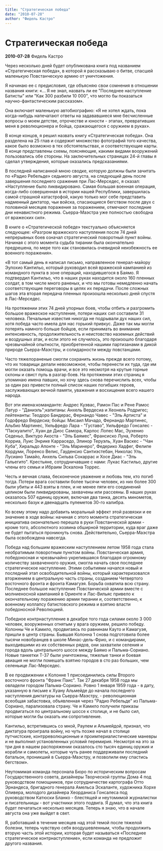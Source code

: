 ```yaml
---
title: "Стратегическая победа"
date: "2010-07-28"
author: "Фидель Кастро"
---
```


# Стратегическая победа

**2010-07-28** Фидель Кастро

Через несколько дней будет опубликована книга под названием «Стратегическая победа», в которой я рассказываю о битве, спасшей маленькую Повстанческую армию от уничтожения.

Я начинаю ее с предисловия, где объясняю свои сомнения в отношении названия книги: «... Я не знал, назвать ли ее "Последнее наступление Батисты" или "Как 300 разбили 10 000", что могло бы показаться научно-фантастическим рассказом».

Она включает маленькую автобиографию: «Я не хотел ждать, пока когда-нибудь напечатают ответы на задававшиеся мне бесчисленные вопросы о моем детстве, отрочестве и юности - этапах, превративших меня в революционера и бойца, сражающегося с оружием в руках».

В конце концов, я решил назвать книгу «Стратегическая победа». Она разделена на 25 глав и содержит множество фотографий того качества, какое было возможно в тех обстоятельствах, и соответствующие карты. В конце представлены схемы, поясняющие, какими видами вооружений пользовались обе стороны. На заключительных страницах 24-й главы я сделал утверждения, которые оказались предсказаниями.

В последней написанной мною сводке, которую должны были зачитать по «Радио Ребельде» седьмого августа, на следующий день после завершения последнего сражения при Лас-Мерседес, я сказал: «Наступление было ликвидировано. Самая большая военная операция, когда-либо совершенная в истории нашей Республики, завершилась самой страшной катастрофой, какую только мог себе представить надменный диктатор, чьи войска, спасающиеся бегством после двух с половиной месяцев поражения за поражением, отмечают последние дни ненавистного режима. Сьерра-Маэстра уже полностью свободна от вражеских сил».

В книге о «Стратегической победе» текстуально объясняется следующее: «Разгром вражеского наступления после 74 дней непрерывных боев означал стратегический поворотный пункт войны. Начиная с этого момента судьба тирании была окончательно предрешена, по мере того как становилась очевидной неизбежность ее военного поражения».

«В тот самый день я написал письмо, направленное генерал-майору Эулохио Кантильо, который руководил всей вражеской кампанией из командного пункта в зоне операций, находившегося в Баямо. Я подтвердил Кантильо, что в наших руках находится около 160 пленных солдат, в том числе много раненых, и что мы готовы немедленно начать соответствующие переговоры в целях их передачи. После сложных шагов эта вторая передача пленных произошла несколько дней спустя в Лас-Мерседес.

На протяжении этих 74 дней упорных боев, чтобы отбить и разгромить большое вражеское наступление, потери наших сил составили 31 человека. Печальные известия никогда не подрывали дух наших сил, хотя победа часто имела для нас горький привкус. Даже так мы могли потерять намного больше бойцов, если принимать во внимание интенсивность, продолжительность и неистовство наземных действий и воздушных атак, и если этого не случилось, это произошло благодаря чрезвычайной опытности, приобретенной нашими партизанами в дикой природе Сьерра-Маэстры, и солидарности между повстанцами.

Часто тяжелораненые смогли сохранить жизнь прежде всего потому, что их товарищи делали невозможное, чтобы перенести их туда, где им могли оказать помощь врачи, и все это несмотря на крутые горные склоны и свист пуль в разгар боев. На протяжении этих страниц я упоминаю имена павших, но хочу здесь снова перечислить всех, чтобы за один раз привести полный список наших погибших героев, заслуживающих вечной памяти, уважения и восхищения всего нашего народа.

Вот эти имена:команданте: Андрес Куэвас, Рамон Пас и Рене Рамос Латур - "Даниэль";капитаны: Анхель Вердесиа и Хеонель Родригес; лейтенанты: Теодоро Бандерас, Фернандо Чавес - "Эль Артиста" и Годофредо Вердесиа; бойцы: Мисаил Мачадо, Фернандо Мартинес, Альбио Мартинес, Уильфредо Лара - "Густаво", Уильфредо Гонсалес - "Паскуалито", Хуан де Диос Самора, Карлос Лопес Мас, Эухенио Седеньо, Виктуро Акоста - "Эль Баямес", Франсиско Луна, Роберто Корриа, Луис Энрике Карраседо, Элинор Теруэль, Хуан Васкес - "Чан Куба", Хиральдо Апонте - "Эль Маринеро", Федерико Хадфег, Фелипе Кордуми, Лоренсо Велис, Гауденсио Сантиэстебан, Николас Уль, Лусиано Тамайо, Анхель Сильва Сокаррас и Хосе Диас - "Эль Гальегито". Крестьяне, сотрудничавшие с нами: Лукас Кастильо, другие члены его семьи и Ибраим Эскалона Торрес.

Честь и вечная слава, бесконечное уважение и любовь тем, кто погиб тогда. Потери врага составили более тысячи человек, из них более 300 были убиты и 443 взяты в плен, и не менее пяти его соединений целиком были ликвидированы, захвачены или раcсеяны. В наших руках оказалось 507 единиц оружия, включая два танка, десять минометов, несколько базук и двенадцать пулеметов 30-го калибра.

Ко всему этому надо добавить моральный эффект этой развязки и ее значение в ходе войны: начиная с этого момента стратегическая инициатива окончательно перешла в руки Повстанческой армии - кроме того, абсолютного хозяина обширной территории, куда враг даже не будет пытаться проникнуть снова. Действительно, Сьерра-Маэстра была освобождена навсегда.

Победа над большим вражеским наступлением летом 1958 года стала необратимым поворотным пунктом войны. Повстанческая армия, победоносная и чрезвычайно укрепившаяся благодаря огромному количеству захваченного оружия, смогла начать свое последнее стратегическое наступление. Этими событиями начался новый и последний этап освободительной войны, который характеризовался вторжением в центральную часть страны, созданием Четвертого восточного фронта и фронта Камагуэя. Борьба охватила всю страну. Последнее большое наступление Повстанческой армии вместе с молниеносной кампанией в Ориенте и Лас-Вильяс привело к окончательному поражению армии тирании и, соответственно, к военному коллапсу батистовского режима и взятию власти победоносной Революцией.

Победное контрнаступление в декабре того года силами около 3 000 человек, вооруженных отнятым у врага оружием, решило победу. Колонны Че и Камило, продвигаясь по равнинам Кауто и Камагуэя, пришли в центр страны. Бывшая Колонна 1 снова подготовила более тысячи новобранцев в школе Минас-дель-Фрио, и с командирами, выходившими из их собственных рядов, они захватили селения и города вдоль центрального шоссе между Баямо и Пальма-Сориано. Новые танкетки Т-37 были уничтожены, тяжелые танки и боевая авиация не могли помешать взятию городов в сто раз больших, чем селеньице Лас-Мерседес.

В ее продвижении к Колонне 1 присоединились силы Второго восточного фронта "Франк Паис". Так 27 декабря 1958 года мы овладели городом Пальма-Сориано. Ровно 1 января 1959 года - в дату, указанную в письме к Хуану Альмейде до начала последнего наступления диктатуры на Сьерра-Маэстру, - революционная всеобщая забастовка, объявленная через "Радио Ребельде" из Пальма-Сориано, парализовала страну. Че и Камило получили приказы продвигаться по центральному шоссе к столице, и не было сил, которые могли бы оказать им сопротивление.

Кантильо, встретившись со мной, Раулем и Альмейдой, признал, что диктатура проиграла войну, но чуть позже начал в столице путчистские, контрреволюционные и проимпериалистические маневры и не выполнил установленных условий перемирия. Несмотря на это за три дня в нашем распоряжении оказалось сто тысяч единиц оружия и корабли и самолеты, которые чуть ранее поддерживали последний батальон, проникший в Сьерра-Маэстру, и позволили ему спастись бегством».

Неутомимая команда персонала Бюро по историческим вопросам Государственного совета, дизайнеры Творческой группы Дома 4 под руководством помощников, при сотрудничестве картографа Отто Эрнандеса, бригадного генерала Амельса Эскаланте, художника Хорхе Оливера, молодого дизайнера Хеорданиса Гонсалеса под руководством Катюски Бланко - блестящей и неутомимой журналистки и писательницы - вот участники этого подвига. Я думал, что эта книга будет печататься несколько месяцев. Теперь я знаю, что в начале августа она уже выйдет в свет.

Я, работавший в течение месяцев над этой темой после тяжелой болезни, теперь чувствую себя воодушевленным, чтобы продолжить вторую часть этой истории, которая будет называться «Последнее стратегическое контрнаступление», если команда не предложит другого названия.